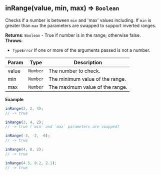 <a name="inRange"></a>

## inRange(value, min, max) ⇒ <code>Boolean</code>
Checks if a number is between `min` and 'max' values including.
If `min` is greater than `max` the parameters are swapped to support inverted ranges.

**Returns**: <code>Boolean</code> - True if number is in the range; otherwise false.  
**Throws**:

- <code>TypeError</code> If one or more of the arguments passed is not a number.


| Param | Type | Description |
| --- | --- | --- |
| value | <code>Number</code> | The number to check. |
| min | <code>Number</code> | The minimum value of the range. |
| max | <code>Number</code> | The maximum value of the range. |

**Example**  
```js
inRange(3, 2, 4);
// -> true

inRange(3, 4, 2);
// -> true (`min` and `max` parameters are swapped)

inRange(-3, -2, -6);
// -> true

inRange(4, 8, 2);
// -> true

inRange(4.5, 8.2, 2.1);
// -> true
```
